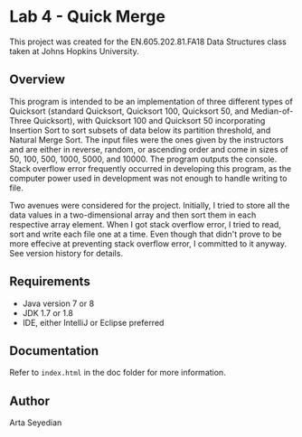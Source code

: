 # Lab 4 - Quick Merge
This project was created for the EN.605.202.81.FA18 Data Structures class taken at Johns Hopkins University.

## Overview
This program is intended to be an implementation of three different types of Quicksort (standard Quicksort, Quicksort 100, Quicksort 50, and Median-of-Three Quicksort), with Quicksort 100 and Quicksort 50 incorporating Insertion Sort to sort subsets of data below its partition threshold, and Natural Merge Sort. The input files were the ones given by the instructors and are either in reverse, random, or ascending order and come in sizes of 50, 100, 500, 1000, 5000, and 10000. The program outputs the console. Stack overflow error frequently occurred in developing this program, as the computer power used in development was not enough to handle writing to file.

Two avenues were considered for the project. Initially, I tried to store all the data values in a two-dimensional array and then sort them in each respective array element. When I got stack overflow error, I tried to read, sort and write each file one at a time. Even though that didn't prove to be more effecive at preventing stack overflow error, I committed to it anyway. See version history for details.

## Requirements
- Java version 7 or 8
- JDK 1.7 or 1.8
- IDE, either IntelliJ or Eclipse preferred

## Documentation
Refer to `index.html` in the doc folder for more information.

## Author
Arta Seyedian


